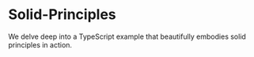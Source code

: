 # Solid-Principles
We delve deep into a TypeScript example that beautifully embodies solid principles in action.
